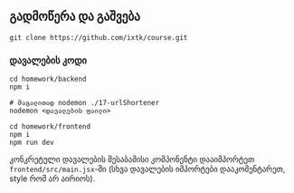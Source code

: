 ## გადმოწერა და გაშვება

```
git clone https://github.com/ixtk/course.git
```

### დავალების კოდი

```
cd homework/backend
npm i

# მაგალითად nodemon ./17-urlShortener
nodemon <დავალების ფაილი>
```

```
cd homework/frontend
npm i
npm run dev
```

კონკრეტული დავალების შესაბამისი კომპონენტი დააიმპორტეთ `frontend/src/main.jsx`-ში (სხვა დავალების იმპორტები დააკომენტარეთ, style რომ არ აირიოს).
